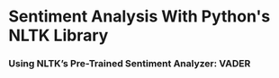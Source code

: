 # Sentiment Analysis With Python's NLTK Library
### Using NLTK’s Pre-Trained Sentiment Analyzer: VADER
